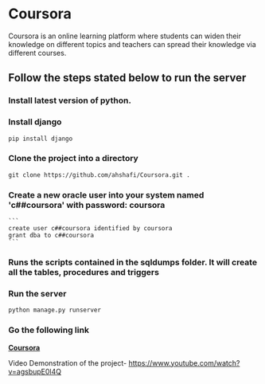 # Coursora
Coursora is an online learning platform where students can widen their knowledge on different topics and teachers can spread their knowledge via different courses.

## Follow the steps stated below to run the server

### Install latest version of python.

### Install django

    pip install django
    
### Clone the project into a directory
    git clone https://github.com/ahshafi/Coursora.git .
    
### Create a new oracle user into your system named 'c##coursora' with password: coursora 
	```
	create user c##coursora identified by coursora
	grant dba to c##coursora
	```
### Runs the scripts contained in the sqldumps folder. It will create all the tables, procedures and triggers
    
### Run the server
    python manage.py runserver

### Go the following link
[<b>Coursora</b>](http://127.0.0.1:8000/coursora/)



Video Demonstration of the project-
https://www.youtube.com/watch?v=agsbupE0l4Q
